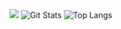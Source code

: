 ![](https://github-profile-trophy.vercel.app/?username=weishunyang&theme=flat&column=9)
![Git Stats](https://github-readme-stats.vercel.app/api?username=weishunyang&show_icons=true&theme=prussian)
![Top Langs](https://github-readme-stats.vercel.app/api/top-langs/?username=weishunyang&show_icons=true&hide_border=true&theme=dark&hide=CSS,JavaScript,XSLT)


<!--
**paristsai/weishunyang** is a ✨ _special_ ✨ repository because its `README.md` (this file) appears on your GitHub profile.

Here are some ideas to get you started:

- 🔭 I’m currently working on ...
- 🌱 I’m currently learning ...
- 👯 I’m looking to collaborate on ...
- 🤔 I’m looking for help with ...
- 💬 Ask me about ...
- 📫 How to reach me: ...
- 😄 Pronouns: ...
- ⚡ Fun fact: ...
-->
